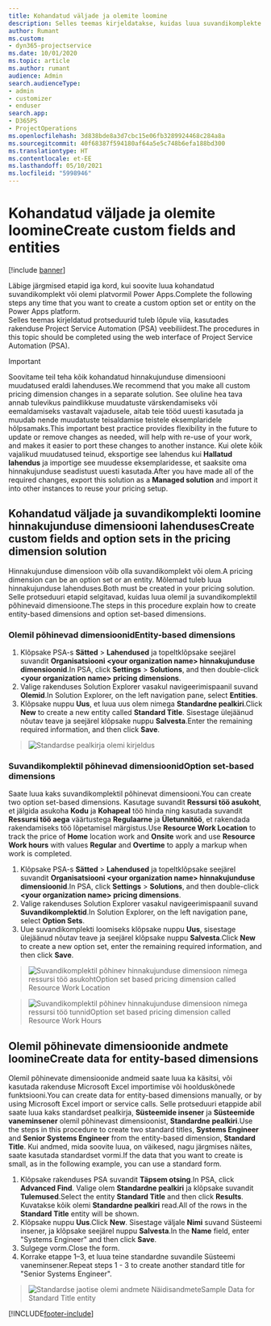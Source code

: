 ```yaml
---
title: Kohandatud väljade ja olemite loomine
description: Selles teemas kirjeldatakse, kuidas luua suvandikomplekte ja olemeid oma platvormi Power Apps lahenduses.
author: Rumant
ms.custom:
- dyn365-projectservice
ms.date: 10/01/2020
ms.topic: article
ms.author: rumant
audience: Admin
search.audienceType:
- admin
- customizer
- enduser
search.app:
- D365PS
- ProjectOperations
ms.openlocfilehash: 3d838bde8a3d7cbc15e06fb3289924468c284a8a
ms.sourcegitcommit: 40f68387f594180af64a5e5c748b6efa188bd300
ms.translationtype: HT
ms.contentlocale: et-EE
ms.lasthandoff: 05/10/2021
ms.locfileid: "5998946"
---
```

# <a name="create-custom-fields-and-entities"></a><span data-ttu-id="c461f-103">Kohandatud väljade ja olemite loomine</span><span class="sxs-lookup"><span data-stu-id="c461f-103">Create custom fields and entities</span></span> 

[!include [banner](../includes/psa-now-project-operations.md)]

<span data-ttu-id="c461f-104">Läbige järgmised etapid iga kord, kui soovite luua kohandatud suvandikomplekt või olemi platvormil Power Apps.</span><span class="sxs-lookup"><span data-stu-id="c461f-104">Complete the following steps any time that you want to create a custom option set or entity on the Power Apps platform.</span></span>  
<span data-ttu-id="c461f-105">Selles teemas kirjeldatud protseduurid tuleb lõpule viia, kasutades rakenduse Project Service Automation (PSA) veebiliidest.</span><span class="sxs-lookup"><span data-stu-id="c461f-105">The procedures in this topic should be completed using the web interface of Project Service Automation (PSA).</span></span>

> [!IMPORTANT]
> <span data-ttu-id="c461f-106">Soovitame teil teha kõik kohandatud hinnakujunduse dimensiooni muudatused eraldi lahenduses.</span><span class="sxs-lookup"><span data-stu-id="c461f-106">We recommend that you make all custom pricing dimension changes in a separate solution.</span></span> <span data-ttu-id="c461f-107">See oluline hea tava annab tulevikus paindlikkuse muudatuste värskendamiseks või eemaldamiseks vastavalt vajadusele, aitab teie tööd uuesti kasutada ja muudab nende muudatuste teisaldamise teistele eksemplaridele hõlpsamaks.</span><span class="sxs-lookup"><span data-stu-id="c461f-107">This important best practice provides flexibility in the future to update or remove changes as needed, will help with re-use of your work, and makes it easier to port these changes to another instance.</span></span> <span data-ttu-id="c461f-108">Kui olete kõik vajalikud muudatused teinud, eksportige see lahendus kui **Hallatud lahendus** ja importige see muudesse eksemplaridesse, et saaksite oma hinnakujunduse seadistust uuesti kasutada.</span><span class="sxs-lookup"><span data-stu-id="c461f-108">After you have made all of the required changes, export this solution as a **Managed solution** and import it into other instances to reuse your pricing setup.</span></span>

  
## <a name="create-custom-fields-and-option-sets-in-the-pricing-dimension-solution"></a><span data-ttu-id="c461f-109">Kohandatud väljade ja suvandikomplekti loomine hinnakujunduse dimensiooni lahenduses</span><span class="sxs-lookup"><span data-stu-id="c461f-109">Create custom fields and option sets in the pricing dimension solution</span></span>

<span data-ttu-id="c461f-110">Hinnakujunduse dimensioon võib olla suvandikomplekt või olem.</span><span class="sxs-lookup"><span data-stu-id="c461f-110">A pricing dimension can be an option set or an entity.</span></span> <span data-ttu-id="c461f-111">Mõlemad tuleb luua hinnakujunduse lahenduses.</span><span class="sxs-lookup"><span data-stu-id="c461f-111">Both must be created in your pricing solution.</span></span> <span data-ttu-id="c461f-112">Selle protseduuri etapid selgitavad, kuidas luua olemil ja suvandikomplektil põhinevaid dimensioone.</span><span class="sxs-lookup"><span data-stu-id="c461f-112">The steps in this procedure explain how to create entity-based dimensions and option set-based dimensions.</span></span>

### <a name="entity-based-dimensions"></a><span data-ttu-id="c461f-113">Olemil põhinevad dimensioonid</span><span class="sxs-lookup"><span data-stu-id="c461f-113">Entity-based dimensions</span></span>

1. <span data-ttu-id="c461f-114">Klõpsake PSA-s **Sätted** > **Lahendused** ja topeltklõpsake seejärel suvandit **Organisatsiooni \<your organization name> hinnakujunduse dimensioonid**.</span><span class="sxs-lookup"><span data-stu-id="c461f-114">In PSA, click **Settings** > **Solutions**, and then double-click **\<your organization name> pricing dimensions**.</span></span>
2. <span data-ttu-id="c461f-115">Valige rakenduses Solution Explorer vasakul navigeerimispaanil suvand **Olemid**.</span><span class="sxs-lookup"><span data-stu-id="c461f-115">In Solution Explorer, on the left navigation pane, select **Entities**.</span></span>
3. <span data-ttu-id="c461f-116">Klõpsake nuppu **Uus**, et luua uus olem nimega **Standardne pealkiri**.</span><span class="sxs-lookup"><span data-stu-id="c461f-116">Click **New** to create a new entity called **Standard Title**.</span></span> <span data-ttu-id="c461f-117">Sisestage ülejäänud nõutav teave ja seejärel klõpsake nuppu **Salvesta**.</span><span class="sxs-lookup"><span data-stu-id="c461f-117">Enter the remaining required information, and then click **Save**.</span></span>

> ![Standardse pealkirja olemi kirjeldus](media/Standard-Title-entity-definition.png)


### <a name="option-set-based-dimensions"></a><span data-ttu-id="c461f-119">Suvandikomplektil põhinevad dimensioonid</span><span class="sxs-lookup"><span data-stu-id="c461f-119">Option set-based dimensions</span></span> 
<span data-ttu-id="c461f-120">Saate luua kaks suvandikomplektil põhinevat dimensiooni.</span><span class="sxs-lookup"><span data-stu-id="c461f-120">You can create two option set-based dimensions.</span></span> <span data-ttu-id="c461f-121">Kasutage suvandit **Ressursi töö asukoht**, et jälgida asukoha **Kodu** ja **Kohapeal** töö hinda ning kasutada suvandit **Ressursi töö aega** väärtustega **Regulaarne** ja **Ületunnitöö**, et rakendada rakendamiseks töö lõpetamisel märgistus.</span><span class="sxs-lookup"><span data-stu-id="c461f-121">Use **Resource Work Location** to track the price of **Home** location work and **Onsite** work and use **Resource Work hours** with values **Regular** and **Overtime** to apply a markup when work is completed.</span></span>


1. <span data-ttu-id="c461f-122">Klõpsake PSA-s **Sätted** > **Lahendused** ja topeltklõpsake seejärel suvandit **Organisatsiooni \<your organization name> hinnakujunduse dimensioonid**.</span><span class="sxs-lookup"><span data-stu-id="c461f-122">In PSA, click **Settings** > **Solutions**, and then double-click  **\<your organization name> pricing dimensions**.</span></span> 
2. <span data-ttu-id="c461f-123">Valige rakenduses Solution Explorer vasakul navigeerimispaanil suvand **Suvandikomplektid**.</span><span class="sxs-lookup"><span data-stu-id="c461f-123">In Solution Explorer, on the left navigation pane, select  **Option Sets**.</span></span> 
3. <span data-ttu-id="c461f-124">Uue suvandikomplekti loomiseks klõpsake nuppu **Uus**, sisestage ülejäänud nõutav teave ja seejärel klõpsake nuppu **Salvesta**.</span><span class="sxs-lookup"><span data-stu-id="c461f-124">Click **New** to create a new option set, enter the remaining required information, and then click **Save**.</span></span>

> ![<span data-ttu-id="c461f-125">Suvandikomplektil põhinev hinnakujunduse dimensioon nimega ressursi töö asukoht</span><span class="sxs-lookup"><span data-stu-id="c461f-125">Option set based pricing dimension called Resource Work Location</span></span> ](media/Option-set-PD-called-Resource-Work-Location.png)

> ![<span data-ttu-id="c461f-126">Suvandikomplektil põhinev hinnakujunduse dimensioon nimega ressursi töö tunnid</span><span class="sxs-lookup"><span data-stu-id="c461f-126">Option set based pricing dimension called Resource Work Hours</span></span> ](media/Option-set-PD-called-Resource-Work-Hours.PNG)


## <a name="create-data-for-entity-based-dimensions"></a><span data-ttu-id="c461f-127">Olemil põhinevate dimensioonide andmete loomine</span><span class="sxs-lookup"><span data-stu-id="c461f-127">Create data for entity-based dimensions</span></span>

<span data-ttu-id="c461f-128">Olemil põhinevate dimensioonide andmeid saate luua ka käsitsi, või kasutada rakenduse Microsoft Excel importimise või hoolduskõnede funktsiooni.</span><span class="sxs-lookup"><span data-stu-id="c461f-128">You can create data for entity-based dimensions manually, or by using Microsoft Excel import or service calls.</span></span> <span data-ttu-id="c461f-129">Selle protseduuri etappide abil saate luua kaks standardset pealkirja, **Süsteemide insener** ja **Süsteemide vaneminsener** olemil põhinevast dimensioonist, **Standardne pealkiri**.</span><span class="sxs-lookup"><span data-stu-id="c461f-129">Use the steps in this procedure to create two standard titles, **Systems Engineer** and **Senior Systems Engineer** from the entity-based dimension, **Standard Title**.</span></span> <span data-ttu-id="c461f-130">Kui andmed, mida soovite luua, on väikesed, nagu järgmises näites, saate kasutada standardset vormi.</span><span class="sxs-lookup"><span data-stu-id="c461f-130">If the data that you want to create is small, as in the following example, you can use a standard form.</span></span>

1. <span data-ttu-id="c461f-131">Klõpsake rakenduses PSA suvandit **Täpsem otsing**.</span><span class="sxs-lookup"><span data-stu-id="c461f-131">In PSA, click **Advanced Find**.</span></span> <span data-ttu-id="c461f-132">Valige olem **Standardne pealkiri** ja klõpsake suvandit **Tulemused**.</span><span class="sxs-lookup"><span data-stu-id="c461f-132">Select the entity **Standard Title** and then click **Results**.</span></span> <span data-ttu-id="c461f-133">Kuvatakse kõik olemi **Standardne pealkiri** read.</span><span class="sxs-lookup"><span data-stu-id="c461f-133">All of the rows in the **Standard Title** entity will be shown.</span></span>
2. <span data-ttu-id="c461f-134">Klõpsake nuppu **Uus**.</span><span class="sxs-lookup"><span data-stu-id="c461f-134">Click **New**.</span></span> <span data-ttu-id="c461f-135">Sisestage väljale **Nimi** suvand Süsteemi insener, ja klõpsake seejärel nuppu **Salvesta**.</span><span class="sxs-lookup"><span data-stu-id="c461f-135">In the **Name** field, enter "Systems Engineer" and then click **Save**.</span></span>
3. <span data-ttu-id="c461f-136">Sulgege vorm.</span><span class="sxs-lookup"><span data-stu-id="c461f-136">Close the form.</span></span> 
4. <span data-ttu-id="c461f-137">Korrake etappe 1–3, et luua teine standardne suvandile Süsteemi vaneminsener.</span><span class="sxs-lookup"><span data-stu-id="c461f-137">Repeat steps 1 - 3 to create another standard title for "Senior Systems Engineer".</span></span>

> ![<span data-ttu-id="c461f-138">Standardse jaotise olemi andmete Näidisandmete</span><span class="sxs-lookup"><span data-stu-id="c461f-138">Sample Data for Standard Title entity</span></span> ](media/ST-data.png)




[!INCLUDE[footer-include](../includes/footer-banner.md)]